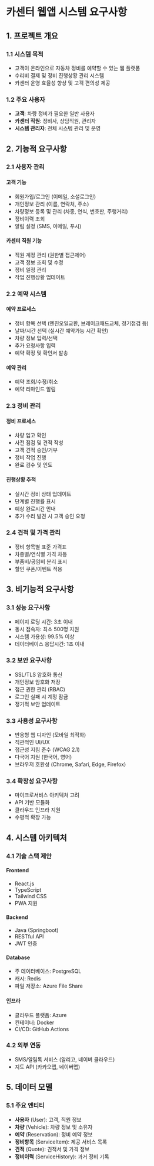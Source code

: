 # 카센터 웹앱 시스템 요구사항

## 1. 프로젝트 개요

### 1.1 시스템 목적
- 고객이 온라인으로 자동차 정비를 예약할 수 있는 웹 플랫폼
- 수리비 결제 및 정비 진행상황 관리 시스템
- 카센터 운영 효율성 향상 및 고객 편의성 제공

### 1.2 주요 사용자
- **고객**: 차량 정비가 필요한 일반 사용자
- **카센터 직원**: 정비사, 상담직원, 관리자
- **시스템 관리자**: 전체 시스템 관리 및 운영

## 2. 기능적 요구사항

### 2.1 사용자 관리
#### 고객 기능
- 회원가입/로그인 (이메일, 소셜로그인)
- 개인정보 관리 (이름, 연락처, 주소)
- 차량정보 등록 및 관리 (차종, 연식, 번호판, 주행거리)
- 정비이력 조회
- 알림 설정 (SMS, 이메일, 푸시)

#### 카센터 직원 기능
- 직원 계정 관리 (권한별 접근제어)
- 고객 정보 조회 및 수정
- 정비 일정 관리
- 작업 진행상황 업데이트

### 2.2 예약 시스템
#### 예약 프로세스
- 정비 항목 선택 (엔진오일교환, 브레이크패드교체, 정기점검 등)
- 날짜/시간 선택 (실시간 예약가능 시간 확인)
- 차량 정보 입력/선택
- 추가 요청사항 입력
- 예약 확정 및 확인서 발송

#### 예약 관리
- 예약 조회/수정/취소
- 예약 리마인드 알림

### 2.3 정비 관리
#### 정비 프로세스
- 차량 입고 확인
- 사전 점검 및 견적 작성
- 고객 견적 승인/거부
- 정비 작업 진행
- 완료 검수 및 인도

#### 진행상황 추적
- 실시간 정비 상태 업데이트
- 단계별 진행률 표시
- 예상 완료시간 안내
- 추가 수리 발견 시 고객 승인 요청


### 2.4 견적 및 가격 관리
- 정비 항목별 표준 가격표
- 차종별/연식별 가격 차등
- 부품비/공임비 분리 표시
- 할인 쿠폰/이벤트 적용

## 3. 비기능적 요구사항

### 3.1 성능 요구사항
- 페이지 로딩 시간: 3초 이내
- 동시 접속자: 최소 500명 지원
- 시스템 가용성: 99.5% 이상
- 데이터베이스 응답시간: 1초 이내

### 3.2 보안 요구사항
- SSL/TLS 암호화 통신
- 개인정보 암호화 저장
- 접근 권한 관리 (RBAC)
- 로그인 실패 시 계정 잠금
- 정기적 보안 업데이트

### 3.3 사용성 요구사항
- 반응형 웹 디자인 (모바일 최적화)
- 직관적인 UI/UX
- 접근성 지침 준수 (WCAG 2.1)
- 다국어 지원 (한국어, 영어)
- 브라우저 호환성 (Chrome, Safari, Edge, Firefox)

### 3.4 확장성 요구사항
- 마이크로서비스 아키텍처 고려
- API 기반 모듈화
- 클라우드 인프라 지원
- 수평적 확장 가능

## 4. 시스템 아키텍처

### 4.1 기술 스택 제안
#### Frontend
- React.js
- TypeScript
- Tailwind CSS
- PWA 지원

#### Backend
- Java (Springboot)
- RESTful API 
- JWT 인증

#### Database
- 주 데이터베이스: PostgreSQL
- 캐시: Redis
- 파일 저장소: Azure File Share

#### 인프라
- 클라우드 플랫폼: Azure
- 컨테이너: Docker
- CI/CD: GitHub Actions 

### 4.2 외부 연동
- SMS/알림톡 서비스 (알리고, 네이버 클라우드)
- 지도 API (카카오맵, 네이버맵)


## 5. 데이터 모델

### 5.1 주요 엔티티
- **사용자** (User): 고객, 직원 정보
- **차량** (Vehicle): 차량 정보 및 소유자
- **예약** (Reservation): 정비 예약 정보
- **정비항목** (ServiceItem): 제공 서비스 목록
- **견적** (Quote): 견적서 및 가격 정보
- **정비이력** (ServiceHistory): 과거 정비 기록







